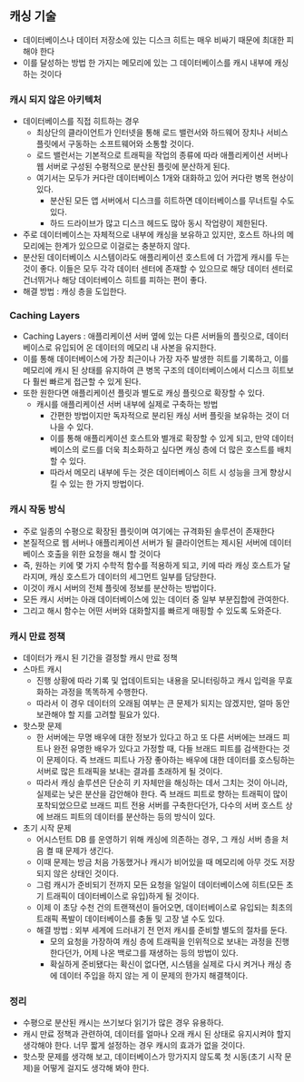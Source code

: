 ## 캐싱 기술

- 데이터베이스나 데이터 저장소에 있는 디스크 히트는 매우 비싸기 때문에 최대한 피해야 한다
- 이를 달성하는 방법 한 가지는 메모리에 있는 그 데이터베이스를 캐시 내부에 캐싱하는 것이다

### 캐시 되지 않은 아키텍처


- 데이터베이스를 직접 히트하는 경우
    - 최상단의 클라이언트가 인터넷을 통해 로드 밸런서와 하드웨어 장치나 서비스 플릿에서 구동하는 소프트웨어와 소통할 것이다.
    - 로드 밸런서는 기본적으로 트래픽을 작업의 종류에 따라 애플리케이션 서버나 웹 서버로 구성된 수평적으로 분산된 플릿에 분산하게 된다.
    - 여기서는 모두가 커다란 데이터베이스 1개와 대화하고 있어 커다란 병목 현상이 있다.
        - 분산된 모든 앱 서버에서 디스크를 히트하면 데이터베이스를 무너트릴 수도 있다.
        - 하드 드라이브가 많고 디스크 헤드도 많아 동시 작업량이 제한된다.
- 주로 데이터베이스는 자체적으로 내부에 캐싱을 보유하고 있지만, 호스트 하나의 메모리에는 한계가 있으므로 이걸로는 충분하지 않다.
- 분산된 데이터베이스 시스템이라도 애플리케이션 호스트에 더 가깝게 캐시를 두는 것이 좋다. 이들은 모두 각각 데이터 센터에 존재할 수 있으므로 해당 데이터 센터로 건너뛰거나 해당 데이터베이스 히트를 피하는 편이 좋다.
- 해결 방법 : 캐싱 층을 도입한다.

### Caching Layers


- Caching Layers : 애플리케이션 서버 옆에 있는 다른 서버들의 플릿으로, 데이터베이스로 유입되어 온 데이터의 메모리 내 사본을 유지한다.
- 이를 통해 데이터베이스에 가장 최근이나 가장 자주 발생한 히트를 기록하고, 이를 메모리에 캐시 된 상태를 유지하여 큰 병목 구조의 데이터베이스에서 디스크 히트보다 훨씬 빠르게 접근할 수 있게 된다.
- 또한 원한다면 애플리케이션 플릿과 별도로 캐싱 플릿으로 확장할 수 있다.
    - 캐시를 애플리케이션 서버 내부에 실제로 구축하는 방법
        - 간편한 방법이지만 독자적으로 분리된 캐싱 서버 플릿을 보유하는 것이 더 나을 수 있다.
        - 이를 통해 애플리케이션 호스트와 별개로 확장할 수 있게 되고, 만약 데이터베이스의 로드를 더욱 최소화하고 싶다면 캐싱 층에 더 많은 호스트를 배치할 수 있다.
        - 따라서 메모리 내부에 두는 것은 데이터베이스 히트 시 성능을 크게 향상시킬 수 있는 한 가지 방법이다.

### 캐시 작동 방식

- 주로 일종의 수평으로 확장된 플릿이며 여기에는 규격화된 솔루션이 존재한다
- 본질적으로 웹 서버나 애플리케이션 서버가 될 클라이언트는 제시된 서버에 데이터베이스 호출을 위한 요청을 해시 할 것이다
- 즉, 원하는 키에 몇 가지 수학적 함수를 적용하게 되고, 키에 따라 캐싱 호스트가 달라지며, 캐싱 호스트가 데이터의 세그먼트 일부를 담당한다.
- 이것이 캐시 서버의 전체 플릿에 정보를 분산하는 방법이다.
- 모든 캐시 서버는 아래 데이터베이스에 있는 데이터 중 일부 부분집합에 관여한다.
- 그리고 해시 함수는 어떤 서버와 대화할지를 빠르게 매핑할 수 있도록 도와준다.

### 캐시 만료 정책

- 데이터가 캐시 된 기간을 결정할 캐시 만료 정책
- 스마트 캐시
    - 진행 상황에 따라 기록 및 업데이트되는 내용을 모니터링하고 캐시 입력을 무효화하는 과정을 똑똑하게 수행한다.
    - 따라서 이 경우 데이터의 오래됨 여부는 큰 문제가 되지는 않겠지만, 얼마 동안 보관해야 할 지를 고려할 필요가 있다.
- 핫스팟 문제
    - 한 서버에는 무명 배우에 대한 정보가 있다고 하고 또 다른 서버에는 브래드 피트나 완전 유명한 배우가 있다고 가정할 때, 다들 브래드 피트를 검색한다는 것이 문제이다. 즉 브래드 피트나 가장 좋아하는 배우에 대한 데이터를 호스팅하는 서버로 많은 트래픽을 보내는 결과를 초래하게 될 것이다.
    - 따라서 캐싱 솔루션은 단순히 키 자체만을 해싱하는 데서 그치는 것이 아니라, 실제로는 낮은 분산을 감안해야 한다. 즉 브래드 피트로 향하는 트래픽이 많이 포착되었으므로 브래드 피트 전용 서버를 구축한다던가, 다수의 서버 호스트 상에 브래드 피트의 데이터를 분산하는 등의 방식이 있다.
- 초기 시작 문제
    - 어시스턴트 DB 를 운영하기 위해 캐싱에 의존하는 경우, 그 캐싱 서버 층을 처음 켤 때 문제가 생긴다.
    - 이때 문제는 방금 처음 가동했거나 캐시가 비어있을 때 메모리에 아무 것도 저장되지 않은 상태인 것이다.
    - 그럼 캐시가 준비되기 전까지 모든 요청을 일일이 데이터베이스에 히트(모든 초기 트래픽이 데이터베이스로 유입)하게 될 것이다.
    - 이제 이 초당 수천 건의 트랜잭션이 들어오면, 데이터베이스로 유입되는 최초의 트래픽 폭발이 데이터베이스를 충돌 및 고장 낼 수도 있다.
    - 해결 방법 : 외부 세계에 드러내기 전 먼저 캐시를 준비할 별도의 절차를 둔다.
        - 모의 요청을 가장하여 캐싱 층에 트래픽을 인위적으로 보내는 과정을 진행한다던가, 어제 나온 백로그를 재생하는 등의 방법이 있다.
        - 확실하게 준비됐다는 확신이 없다면, 시스템을 실제로 다시 켜거나 캐싱 층에 데이터 주입을 하지 않는 게 이 문제의 한가지 해결책이다.

### 정리

- 수평으로 분산된 캐시는 쓰기보다 읽기가 많은 경우 유용하다.
- 캐시 만료 정책과 관련하여, 데이터를 얼마나 오래 캐시 된 상태로 유지시켜야 할지 생각해야 한다. 너무 짧게 설정하는 경우 캐시의 효과가 없을 것이다.
- 핫스팟 문제를 생각해 보고, 데이터베이스가 망가지지 않도록 첫 시동(초기 시작 문제)을 어떻게 걸지도 생각해 봐야 한다.